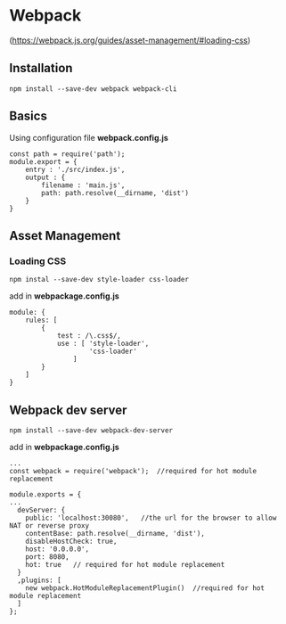 # Webpack
(https://webpack.js.org/guides/asset-management/#loading-css)
## Installation

    npm install --save-dev webpack webpack-cli

## Basics
Using configuration file
**webpack.config.js**
```
const path = require('path');
module.export = {
	entry : './src/index.js',
	output : {
		filename : 'main.js',
		path: path.resolve(__dirname, 'dist')
	}
}
```
## Asset Management
### Loading CSS
```
npm instal --save-dev style-loader css-loader
```
add in **webpackage.config.js**
```
module: {
	rules: [
		{
			test : /\.css$/,
			use : [	'style-loader', 
					'css-loader'
				]
		}
	]
}
```
 
## Webpack dev server
```
npm install --save-dev webpack-dev-server
```
add in **webpackage.config.js**
```
...
const webpack = require('webpack');  //required for hot module replacement

module.exports = {
...
  devServer: {
    public: 'localhost:30080',   //the url for the browser to allow NAT or reverse proxy
    contentBase: path.resolve(__dirname, 'dist'),
    disableHostCheck: true,
    host: '0.0.0.0',
    port: 8080,
    hot: true   // required for hot module replacement
  }
  ,plugins: [
    new webpack.HotModuleReplacementPlugin()  //required for hot module replacement
  ]
};

```

<!--stackedit_data:
eyJoaXN0b3J5IjpbLTY5NDI5NjI4NCwtMTk4MTI1NTQ2MCwxNT
gzNzgxMDQwXX0=
-->